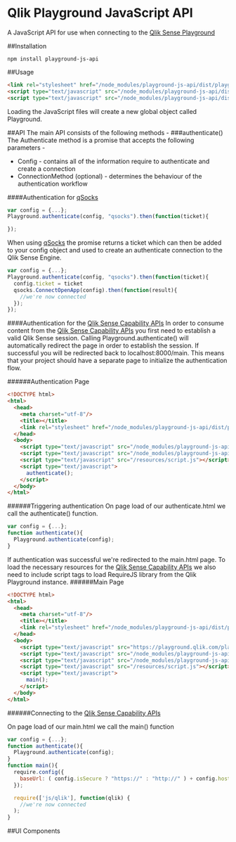 # Qlik Playground JavaScript API
A JavaScript API for use when connecting to the <a href='http://playground.qlik.com' target="_blank">Qlik Sense Playground</a>

##Installation
```
npm install playground-js-api
```

##Usage
```html
<link rel="stylesheet" href="/node_modules/playground-js-api/dist/playground-ui.min.css" media="screen" title="no title" charset="utf-8">
<script type="text/javascript" src="/node_modules/playground-js-api/dist/playground-js-api.min.js"></script>
<script type="text/javascript" src="/node_modules/playground-js-api/dist/playground-ui.min.js"></script>
```
Loading the JavaScript files will create a new global object called Playground.

##API
The main API consists of the following methods -
###authenticate()
The Authenticate method is a promise that accepts the following parameters -
* Config - contains all of the information require to authenticate and create a connection
* ConnectionMethod (optional) - determines the behaviour of the authentication workflow

####Authentication for <a href="http://branch.qlik.com/#!/project/56728f52d1e497241ae697ca" target="blank">qSocks</a>
```javascript
var config = {...};
Playground.authenticate(config, "qsocks").then(function(ticket){

});
```
When using <a href="http://branch.qlik.com/#!/project/56728f52d1e497241ae697ca" target="blank">qSocks</a> the promise returns a ticket which can then be added to your config object and used to create an authenticate connection to the Qlik Sense Engine.
```javascript
var config = {...};
Playground.authenticate(config, "qsocks").then(function(ticket){
  config.ticket = ticket
  qsocks.ConnectOpenApp(config).then(function(result){
    //we're now connected
  });
});
```

####Authentication for the <a href="http://help.qlik.com/en-US/sense-developer/3.0/Subsystems/APIs/Content/MashupAPI/qlik-interface-interface.htm" target="_blank">Qlik Sense Capability APIs</a>
In order to consume content from the <a href="http://help.qlik.com/en-US/sense-developer/3.0/Subsystems/APIs/Content/MashupAPI/qlik-interface-interface.htm" target="_blank">Qlik Sense Capability APIs</a> you first need to establish a valid Qlik Sense session. Calling Playground.authenticate() will automatically redirect the page in order to establish the session. If successful you will be redirected back to localhost:8000/main. This means that your project should have a separate page to initialize the authentication flow.

######Authentication Page
```html
<!DOCTYPE html>
<html>
  <head>
    <meta charset="utf-8"/>
    <title></title>
    <link rel="stylesheet" href="/node_modules/playground-js-api/dist/playground-ui.min.css" media="screen" title="no title" charset="utf-8">
  </head>
  <body>
    <script type="text/javascript" src="/node_modules/playground-js-api/dist/playground-js-api.min.js"></script>
    <script type="text/javascript" src="/node_modules/playground-js-api/dist/playground-ui.min.js"></script>
    <script type="text/javascript" src="/resources/script.js"></script>
    <script type="text/javascript">
      authenticate();
    </script>
  </body>
</html>
```

######Triggering authentication
On page load of our authenticate.html we call the authenticate() function.
```javascript
var config = {...};
function authenticate(){
  Playground.authenticate(config);
}
```
If authentication was successful we're redirected to the main.html page.
To load the necessary resources for the <a href="http://help.qlik.com/en-US/sense-developer/3.0/Subsystems/APIs/Content/MashupAPI/qlik-interface-interface.htm" target="_blank">Qlik Sense Capability APIs</a> we also need to include script tags to load RequireJS library from the Qlik Playground instance.
######Main Page
```html
<!DOCTYPE html>
<html>
  <head>
    <meta charset="utf-8"/>
    <title></title>
    <link rel="stylesheet" href="/node_modules/playground-js-api/dist/playground-ui.min.css" media="screen" title="no title" charset="utf-8">
  </head>
  <body>
    <script type="text/javascript" src="https://playground.qlik.com/playground/resources/assets/external/requirejs/require.js"></script>
    <script type="text/javascript" src="/node_modules/playground-js-api/dist/playground-js-api.min.js"></script>
    <script type="text/javascript" src="/node_modules/playground-js-api/dist/playground-ui.min.js"></script>
    <script type="text/javascript" src="/resources/script.js"></script>
    <script type="text/javascript">
      main();
    </script>
  </body>
</html>
```

######Connecting to the <a href="http://help.qlik.com/en-US/sense-developer/3.0/Subsystems/APIs/Content/MashupAPI/qlik-interface-interface.htm" target="_blank">Qlik Sense Capability APIs</a>

On page load of our main.html we call the main() function

```javascript
var config = {...};
function authenticate(){
  Playground.authenticate(config);
}
function main(){
  require.config({
    baseUrl: ( config.isSecure ? "https://" : "http://" ) + config.host + (config.port ? ":" + config.port: "") + config.prefix + "resources",
  });

  require(['js/qlik'], function(qlik) {
    //we're now connected
  );
}
```

##UI Components
